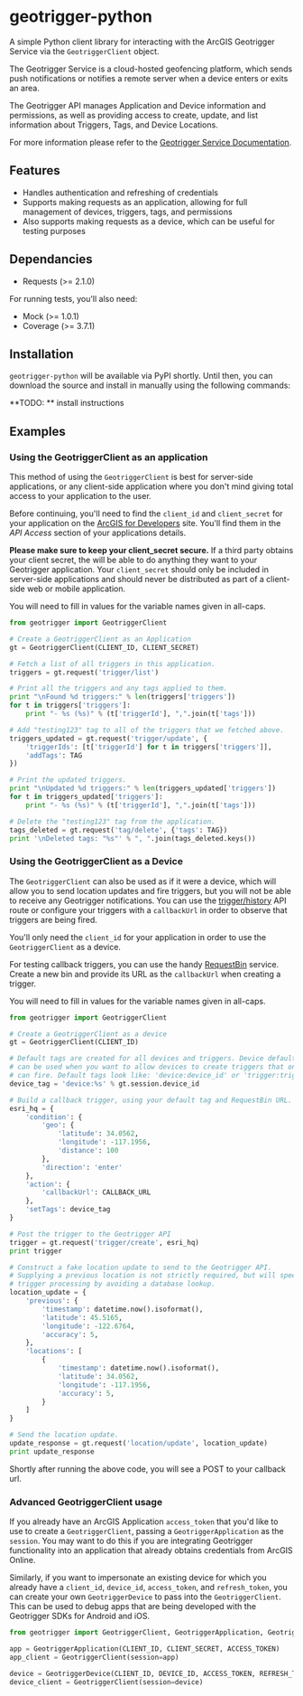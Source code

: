 # geotrigger-python

A simple Python client library for interacting with the ArcGIS Geotrigger Service via the `GeotriggerClient` object.

The Geotrigger Service is a cloud-hosted geofencing platform, which sends push notifications or notifies a remote server when a device enters or exits an area.

The Geotrigger API manages Application and Device information and permissions, as well as providing access to create, update, and list information about Triggers, Tags, and Device Locations.

For more information please refer to the [Geotrigger Service Documentation](https://developers.arcgis.com/en/geotrigger-service/).

## Features

* Handles authentication and refreshing of credentials
* Supports making requests as an application, allowing for full management of devices, triggers, tags, and permissions
* Also supports making requests as a device, which can be useful for testing purposes

## Dependancies

* Requests (>= 2.1.0)

For running tests, you'll also need:

* Mock (>= 1.0.1)
* Coverage (>= 3.7.1)

## Installation

`geotrigger-python` will be available via PyPI shortly. Until then, you can download the source and install in manually using the following commands:

**TODO: ** install instructions

## Examples

### Using the GeotriggerClient as an application

This method of using the `GeotriggerClient` is best for server-side applications, or any client-side application where you don't mind giving total access to your application to the user.

Before continuing, you'll need to find the `client_id` and `client_secret` for your application on the [ArcGIS for Developers](https://developers.arcgis.com/en/applications/) site. You'll find them in the *API Access* section of your applications details.

**Please make sure to keep your client_secret secure.** If a third party obtains your client secret, the will be able to do anything they want to your Geotrigger application. Your `client_secret` should only be included in server-side applications and should never be distributed as part of a client-side web or mobile application.

You will need to fill in values for the variable names given in all-caps.

```python
from geotrigger import GeotriggerClient

# Create a GeotriggerClient as an Application
gt = GeotriggerClient(CLIENT_ID, CLIENT_SECRET)

# Fetch a list of all triggers in this application.
triggers = gt.request('trigger/list')

# Print all the triggers and any tags applied to them.
print "\nFound %d triggers:" % len(triggers['triggers'])
for t in triggers['triggers']:
    print "- %s (%s)" % (t['triggerId'], ",".join(t['tags']))

# Add "testing123" tag to all of the triggers that we fetched above.
triggers_updated = gt.request('trigger/update', {
    'triggerIds': [t['triggerId'] for t in triggers['triggers']],
    'addTags': TAG
})

# Print the updated triggers.
print "\nUpdated %d triggers:" % len(triggers_updated['triggers'])
for t in triggers_updated['triggers']:
    print "- %s (%s)" % (t['triggerId'], ",".join(t['tags']))

# Delete the "testing123" tag from the application.
tags_deleted = gt.request('tag/delete', {'tags': TAG})
print '\nDeleted tags: "%s"' % ", ".join(tags_deleted.keys())
```

### Using the GeotriggerClient as a Device

The `GeotriggerClient` can also be used as if it were a device, which will allow you to send location updates and fire triggers, but you will not be able to receive any Geotrigger notifications. You can use the [trigger/history](https://developers.arcgis.com/en/geotrigger-service/api-reference/trigger-history/) API route or configure your triggers with a `callbackUrl` in order to observe that triggers are being fired.

You'll only need the `client_id` for your application in order to use the `GeotriggerClient` as a device.

For testing callback triggers, you can use the handy [RequestBin](http://requestb.in) service. Create a new bin and provide its URL as the `callbackUrl` when creating a trigger.

You will need to fill in values for the variable names given in all-caps.

```python
from geotrigger import GeotriggerClient

# Create a GeotriggerClient as a device
gt = GeotriggerClient(CLIENT_ID)

# Default tags are created for all devices and triggers. Device default tags
# can be used when you want to allow devices to create triggers that only they
# can fire. Default tags look like: 'device:device_id' or 'trigger:trigger_id'
device_tag = 'device:%s' % gt.session.device_id

# Build a callback trigger, using your default tag and RequestBin URL.
esri_hq = {
    'condition': {
        'geo': {
            'latitude': 34.0562,
            'longitude': -117.1956,
            'distance': 100
        },
        'direction': 'enter'
    },
    'action': {
        'callbackUrl': CALLBACK_URL
    },
    'setTags': device_tag
}

# Post the trigger to the Geotrigger API
trigger = gt.request('trigger/create', esri_hq)
print trigger

# Construct a fake location update to send to the Geotrigger API.
# Supplying a previous location is not strictly required, but will speed up
# trigger processing by avoiding a database lookup.
location_update = {
    'previous': {
        'timestamp': datetime.now().isoformat(),
        'latitude': 45.5165,
        'longitude': -122.6764,
        'accuracy': 5,
    },
    'locations': [
        {
            'timestamp': datetime.now().isoformat(),
            'latitude': 34.0562,
            'longitude': -117.1956,
            'accuracy': 5,
        }
    ]
}

# Send the location update.
update_response = gt.request('location/update', location_update)
print update_response
```

Shortly after running the above code, you will see a POST to your callback url.

### Advanced GeotriggerClient usage

If you already have an ArcGIS Application `access_token` that you'd like to use to create a `GeotriggerClient`, passing a `GeotriggerApplication` as the `session`. You may want to do this if you are integrating Geotrigger functionality into an application that already obtains credentials from ArcGIS Online.

Similarly, if you want to impersonate an existing device for which you already have a `client_id`, `device_id`, `access_token`, and `refresh_token`, you can create your own `GeotriggerDevice` to pass into the `GeotriggerClient`. This can be used to debug apps that are being developed with the Geotrigger SDKs for Android and iOS.

```python
from geotrigger import GeotriggerClient, GeotriggerApplication, GeotriggerDevice

app = GeotriggerApplication(CLIENT_ID, CLIENT_SECRET, ACCESS_TOKEN)
app_client = GeotriggerClient(session=app)

device = GeotriggerDevice(CLIENT_ID, DEVICE_ID, ACCESS_TOKEN, REFRESH_TOKEN)
device_client = GeotriggerClient(session=device)
```